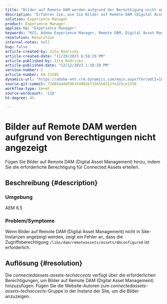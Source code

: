 ```yaml
---
title: "Bilder auf Remote DAM werden aufgrund der Berechtigung nicht angezeigt"
description: "Erfahren Sie, wie Sie Bilder auf Remote DAM (Digital Asset Management) hinzufügen."
solution: Experience Manager
product: Experience Manager
applies-to: "Experience Manager"
keywords: "KCS, Adobe Experience Manager, Remote DAM, Digital Asset Management"
resolution: Resolution
internal-notes: null
bug: false
article-created-by: Zita Rodricks
article-created-date: "11/29/2023 6:58:29 PM"
article-published-by: Zita Rodricks
article-published-date: "12/12/2023 1:38:28 PM"
version-number: 2
article-number: KA-23185
dynamics-url: "https://adobe-ent.crm.dynamics.com/main.aspx?forceUCI=1&pagetype=entityrecord&etn=knowledgearticle&id=11bf0c46-e98e-ee11-8179-6045bd006793"
source-git-commit: 77d85e4dd59b3fd902b7156558312fe125ce2250
workflow-type: tm+mt
source-wordcount: '118'
ht-degree: 4%

---
```


# Bilder auf Remote DAM werden aufgrund von Berechtigungen nicht angezeigt


Fügen Sie Bilder auf Remote DAM (Digital Asset Management) hinzu, indem Sie die erforderliche Berechtigung für Connected Assets erteilen.

## Beschreibung {#description}


### Umgebung

AEM 6.5

### Problem/Symptome

Wenn Bilder auf Remote DAM (Digital Asset Management) nicht in Site-Instanzen angezeigt werden, zeigt ein Fehler an, dass die Zugriffsberechtigung `/libs/dam/remoteassets/assets/dmconfigured` ist erforderlich.








## Auflösung {#resolution}


Die *connectedassets-assets-techaccects* verfügt über die erforderlichen Berechtigungen, um Bilder auf Remote DAM (Digital Asset Management) hinzuzufügen. Fügen Sie die Website-Autoren zum<b> </b>*connectedassets-assets-techaccects*-Gruppe in der Instanz der Site, um die Bilder anzuzeigen.
